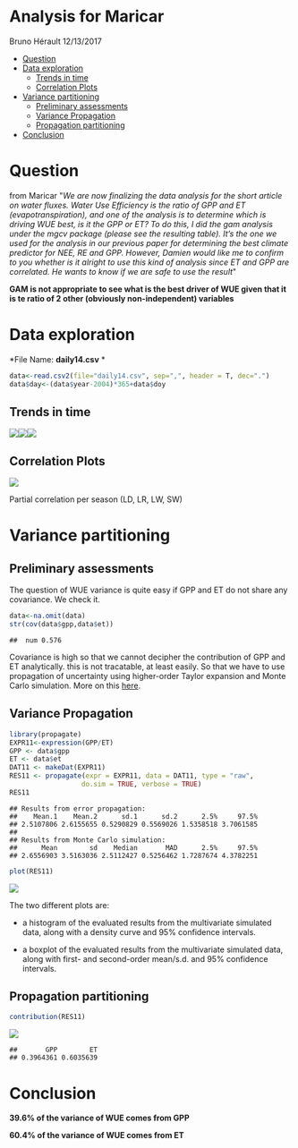 Analysis for Maricar
================
Bruno Hérault
12/13/2017

-   [Question](#question)
-   [Data exploration](#data-exploration)
    -   [Trends in time](#trends-in-time)
    -   [Correlation Plots](#correlation-plots)
-   [Variance partitioning](#variance-partitioning)
    -   [Preliminary assessments](#preliminary-assessments)
    -   [Variance Propagation](#variance-propagation)
    -   [Propagation partitioning](#propagation-partitioning)
-   [Conclusion](#conclusion)

Question
========

from Maricar "*We are now finalizing the data analysis for the short article on water fluxes. Water Use Efficiency is the ratio of GPP and ET (evapotranspiration), and one of the analysis is to determine which is driving WUE best, is it the GPP or ET? To do this, I did the gam analysis under the mgcv package (please see the resulting table). It’s the one we used for the analysis in our previous paper for determining the best climate predictor for NEE, RE and GPP. However, Damien would like me to confirm to you whether is it alright to use this kind of analysis since ET and GPP are correlated. He wants to know if we are safe to use the result*"

**GAM is not appropriate to see what is the best driver of WUE given that it is te ratio of 2 other (obviously non-independent) variables**

Data exploration
================

*File Name: **daily14.csv** *

``` r
data<-read.csv2(file="daily14.csv", sep=",", header = T, dec=".")
data$day<-(data$year-2004)*365+data$doy
```

Trends in time
--------------

![](analysis_files/figure-markdown_github/unnamed-chunk-2-1.png)![](analysis_files/figure-markdown_github/unnamed-chunk-2-2.png)![](analysis_files/figure-markdown_github/unnamed-chunk-2-3.png)

Correlation Plots
-----------------

![](analysis_files/figure-markdown_github/unnamed-chunk-3-1.png)

Partial correlation per season (LD, LR, LW, SW)

Variance partitioning
=====================

Preliminary assessments
-----------------------

The question of WUE variance is quite easy if GPP and ET do not share any covariance. We check it.

``` r
data<-na.omit(data)
str(cov(data$gpp,data$et))
```

    ##  num 0.576

Covariance is high so that we cannot decipher the contribution of GPP and ET analytically. this is not tracatable, at least easily. So that we have to use propagation of uncertainty using higher-order Taylor expansion and Monte Carlo simulation. More on this [here](http://www.sciencedirect.com/science/article/pii/S0263224107000681).

Variance Propagation
--------------------

``` r
library(propagate)
EXPR11<-expression(GPP/ET)
GPP <- data$gpp
ET <- data$et
DAT11 <- makeDat(EXPR11)
RES11 <- propagate(expr = EXPR11, data = DAT11, type = "raw", 
                  do.sim = TRUE, verbose = TRUE) 
RES11
```

    ## Results from error propagation:
    ##    Mean.1    Mean.2      sd.1      sd.2      2.5%     97.5% 
    ## 2.5107806 2.6155655 0.5290829 0.5569026 1.5358518 3.7061585 
    ## 
    ## Results from Monte Carlo simulation:
    ##      Mean        sd    Median       MAD      2.5%     97.5% 
    ## 2.6556903 3.5163036 2.5112427 0.5256462 1.7287674 4.3782251

``` r
plot(RES11)
```

![](analysis_files/figure-markdown_github/unnamed-chunk-5-1.png)

The two different plots are:

-   a histogram of the evaluated results from the multivariate simulated data, along with a density curve and 95% confidence intervals.

-   a boxplot of the evaluated results from the multivariate simulated data, along with first- and second-order mean/s.d. and 95% confidence intervals.

Propagation partitioning
------------------------

``` r
contribution(RES11)
```

![](analysis_files/figure-markdown_github/unnamed-chunk-6-1.png)

    ##       GPP        ET 
    ## 0.3964361 0.6035639

Conclusion
==========

**39.6% of the variance of WUE comes from GPP**

**60.4% of the variance of WUE comes from ET**
